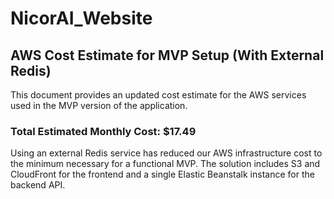 # NicorAI_Website

## AWS Cost Estimate for MVP Setup (With External Redis)

This document provides an updated cost estimate for the AWS services used in the MVP version of the application.

### Total Estimated Monthly Cost: $17.49

Using an external Redis service has reduced our AWS infrastructure cost to the minimum necessary for a functional MVP. The solution includes S3 and CloudFront for the frontend and a single Elastic Beanstalk instance for the backend API.
